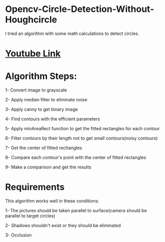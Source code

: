 # Opencv-Circle-Detection-Without-Houghcircle
I tried an algorithm with some math calculations to detect circles.

# [Youtube Link](https://www.youtube.com/watch?v=lTbOKh_wJF0)

 # Algorithm Steps:
 
  1- Convert image to grayscale
  
  2- Apply median filter to eliminate noise
  
  3- Apply canny to get binary image
  
  4- Find contours with the efficient parameters
  
  5- Apply minAreaRect function to get the fitted rectangles for each contour
  
  6- Filter contours by their length not to get small contours(noisy contours)
  
  7- Get the center of fitted recttangles
  
  8- Compare each contour's point with the center of fitted rectangles
  
  9- Make a comparison and get the results
 
 # Requirements
 
  This algorithm works well in these conditions:
 
  1- The pictures should be taken parallel to surface(camera should be parallel to target circles)
  
  2- Shadows shouldn't exist or they should be eliminated
  
  3- Occlusion
